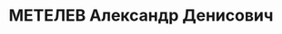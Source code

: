 ---
title: МЕТЕЛЕВ Александр Денисович
description: '1893 г.р., м.р.: г. Майкоп, русский, член ВКП(б), с 1912 г. член РСДРП
  (большевик)

  уполномоченный ЦИК СССР по Сочинскому курорту и Кавминводской группе курортов.

  прож.: г. Сочи, пр. им. Сталина, 28.

  арестован 05.05.1937

  Обвинение: ст. 58/7/8/11 УК РСФСР

  Приговор: Военной коллегией ВС СССР, 26.10.1937 — ВМН

  Расстрелян 26.10.1937, г. Москва

  Реабилитация: военной коллегией ВС СССР, 13.10.1956 - за отсутствием состава преступления'
---